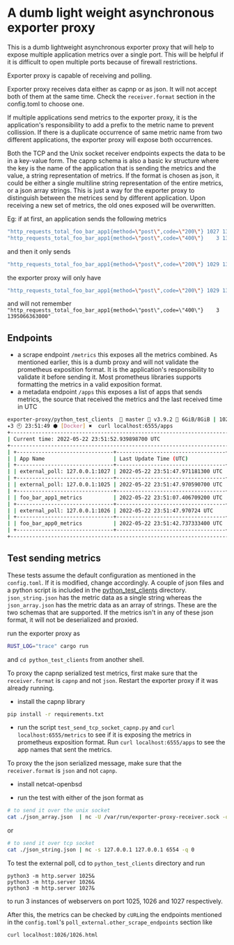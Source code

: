 # A dumb light weight asynchronous exporter proxy

This is a dumb lightweight asynchronous exporter proxy that will help to expose multiple application metrics over a single port. This will be helpful if it is difficult to open multiple ports because of firewall restrictions.

Exporter proxy is capable of receiving and polling.
 
Exporter proxy receives data either as capnp or as json. It will not accept both of them at the same time. Check the `receiver.format` section in the config.toml to choose one.

If multiple applications send metrics to the exporter proxy, it is the application's responsibility to add a prefix to the metric name to prevent collission. If there is a duplicate occurrence of same metric name from two different applications, the exporter proxy will expose both occurrences. 

Both the TCP and the Unix socket receiver endpoints expects the data to be in a key-value form. The capnp schema is also a basic kv structure where the key is the name of the application that is sending the metrics and the value, a string representation of metrics. If the format is chosen as json, it could be either a single multiline string representation of the entire metrics, or a json array strings. This is just a way for the exporter proxy to distinguish between the metrices send by different application. Upon receiving a new set of metrics, the old ones exposed will be overwritten. 

Eg: if at first, an application sends the following metrics

```bash
"http_requests_total_foo_bar_app1{method=\"post\",code=\"200\"} 1027 1395066363000",
"http_requests_total_foo_bar_app1{method=\"post\",code=\"400\"}    3 1395066363000"
```

and then it only sends

```bash
"http_requests_total_foo_bar_app1{method=\"post\",code=\"200\"} 1029 1395066363000",
```
the exporter proxy will only have

```bash
"http_requests_total_foo_bar_app1{method=\"post\",code=\"200\"} 1029 1395066363000",
```
and will not remember `"http_requests_total_foo_bar_app1{method=\"post\",code=\"400\"}    3 1395066363000"`

## Endpoints

- a scrape endpoint `/metrics`
this exposes all the metrics combined. As mentioned earlier, this is a dumb proxy and will not validate the prometheus exposition format. It is the application's responsibility to validate it before sending it. Most prometheus libraries supports formatting the metrics in a valid exposition format.
- a metadata endpoint `/apps`
this exposes a list of apps that sends metrics, the source that received the metrics and the last received time in UTC

```bash
exporter-proxy/python_test_clients  🍣 master 🐍 v3.9.2 🐏 6GiB/8GiB | 1024MiB/1024MiB
✦3 🕙 23:51:49 ⬢ [Docker] ✖  curl localhost:6555/apps
+---------------------------------------------------------------------------------------------------------------+
| Current time: 2022-05-22 23:51:52.939898700 UTC                                                               |
+---------------------------------------------------------------------------------------------------------------+
| +-------------------------------+-----------------------------------+---------------------------------------+ |
| | App Name                      | Last Update Time (UTC)            | Source                                | |
| +-------------------------------+-----------------------------------+---------------------------------------+ |
| | external_poll: 127.0.0.1:1027 | 2022-05-22 23:51:47.971181300 UTC | external_poll: 127.0.0.1:1027         | |
| +-------------------------------+-----------------------------------+---------------------------------------+ |
| | external_poll: 127.0.0.1:1025 | 2022-05-22 23:51:47.970590700 UTC | external_poll: 127.0.0.1:1025         | |
| +-------------------------------+-----------------------------------+---------------------------------------+ |
| | foo_bar_app1_metrics          | 2022-05-22 23:51:07.406709200 UTC | /var/run/exporter-proxy-receiver.sock | |
| +-------------------------------+-----------------------------------+---------------------------------------+ |
| | external_poll: 127.0.0.1:1026 | 2022-05-22 23:51:47.970724 UTC    | external_poll: 127.0.0.1:1026         | |
| +-------------------------------+-----------------------------------+---------------------------------------+ |
| | foo_bar_app0_metrics          | 2022-05-22 23:51:42.737333400 UTC | 127.0.0.1:6554                        | |
| +-------------------------------+-----------------------------------+---------------------------------------+ |
+---------------------------------------------------------------------------------------------------------------+

```

## Test sending metrics

These tests assume the default configuration as mentioned in the `config.toml`. If it is modified, change accordingly.
A couple of json files and a python script is included in the [python_test_clients](./python_test_clients) directory.
`json_string.json` has the metric data as a single string whereas the `json_array.json` has the metric data as an array of strings. These are the two schemas that are supported. If the metrics isn't in any of these json format, it will not be deserialized and proxied.


run the exporter proxy as

```bash
RUST_LOG="trace" cargo run
```

and `cd python_test_clients` from another shell.

To proxy the capnp serialized test metrics, first make sure that the `receiver.format` is `capnp` and not `json`. Restart the exporter proxy if it was already running.

-  install the capnp library

```bash
pip install -r requirements.txt
```

- run the script `test_send_tcp_socket_capnp.py` and `curl localhost:6555/metrics` to see if it is exposing the metrics in prometheus exposition format. Run `curl localhost:6555/apps` to see the app names that sent the metrics.

To proxy the the json serialized message, make sure that the `receiver.format` is `json` and not `capnp`.

- install netcat-openbsd

- run the test with either of the json format as

```bash
# to send it over the unix socket
cat ./json_array.json  | nc -U /var/run/exporter-proxy-receiver.sock -q 0
```

or 

```bash
# to send it over tcp socket
cat ./json_string.json | nc -s 127.0.0.1 127.0.0.1 6554 -q 0
```

To test the external poll, cd to `python_test_clients` directory and run 

```
python3 -m http.server 1025&
python3 -m http.server 1026&
python3 -m http.server 1027&
```

to run 3 instances of webservers on port 1025, 1026 and 1027 respectively.

After this, the metrics can be checked by `cURL`ing the endpoints mentioned in the `config.toml`'s `poll_external.other_scrape_endpoints` section like

```bash
curl localhost:1026/1026.html
```

